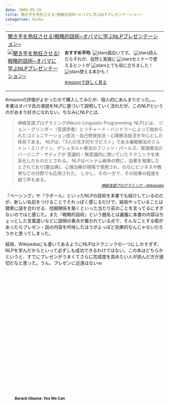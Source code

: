 ```yaml
---
date: 2009-09-20
title: 聞き手を熱狂させる!戦略的話術~オバマに学ぶNLPプレゼンテーション~
categories: books
---
```

<table border="0" cellpadding="5">
<tbody>
<tr>
<td colspan="2"><a href="http://www.amazon.co.jp/%E8%81%9E%E3%81%8D%E6%89%8B%E3%82%92%E7%86%B1%E7%8B%82%E3%81%95%E3%81%9B%E3%82%8B-%E6%88%A6%E7%95%A5%E7%9A%84%E8%A9%B1%E8%A1%93%7E%E3%82%AA%E3%83%90%E3%83%9E%E3%81%AB%E5%AD%A6%E3%81%B6NLP%E3%83%97%E3%83%AC%E3%82%BC%E3%83%B3%E3%83%86%E3%83%BC%E3%82%B7%E3%83%A7%E3%83%B3%7E-%E4%BA%8C%E9%9A%8E%E5%A0%82-%E5%BF%A0%E6%98%A5/dp/4331513858%3FSubscriptionId%3D15SMZCTB9V8NGR2TW082%26tag%3Dwarikiru-22%26linkCode%3Dxm2%26camp%3D2025%26creative%3D165953%26creativeASIN%3D4331513858" target="_blank">聞き手を熱狂させる!戦略的話術~オバマに学ぶNLPプレゼンテーション~</a><img src="http://www.assoc-amazon.jp/e/ir?t=warikiru-22&amp;l=ur2&amp;o=9" border="0" alt="" width="1" height="1" /></td>
</tr>
<tr>
<td valign="top"><a href="http://www.amazon.co.jp/%E8%81%9E%E3%81%8D%E6%89%8B%E3%82%92%E7%86%B1%E7%8B%82%E3%81%95%E3%81%9B%E3%82%8B-%E6%88%A6%E7%95%A5%E7%9A%84%E8%A9%B1%E8%A1%93%7E%E3%82%AA%E3%83%90%E3%83%9E%E3%81%AB%E5%AD%A6%E3%81%B6NLP%E3%83%97%E3%83%AC%E3%82%BC%E3%83%B3%E3%83%86%E3%83%BC%E3%82%B7%E3%83%A7%E3%83%B3%7E-%E4%BA%8C%E9%9A%8E%E5%A0%82-%E5%BF%A0%E6%98%A5/dp/4331513858%3FSubscriptionId%3D15SMZCTB9V8NGR2TW082%26tag%3Dwarikiru-22%26linkCode%3Dxm2%26camp%3D2025%26creative%3D165953%26creativeASIN%3D4331513858" target="_blank"><img src="http://ecx.images-amazon.com/images/I/51hkTG19M8L._SL160_.jpg" border="0" alt="聞き手を熱狂させる!戦略的話術~オバマに学ぶNLPプレゼンテーション~" /></a></td>
<td valign="top"><span style="font-size: 85%;"><strong>おすすめ平均</strong> <img src="http://g-images.amazon.com/images/G/01/detail/stars-5-0.gif" alt="" />
<img src="http://g-images.amazon.com/images/G/01/detail/stars-5-0.gif" alt="stars" />面白いです。
<img src="http://g-images.amazon.com/images/G/01/detail/stars-5-0.gif" alt="stars" />読んだらそれが、自然と実践に
<img src="http://g-images.amazon.com/images/G/01/detail/stars-5-0.gif" alt="stars" />セミナーで使えるヒントが
<img src="http://g-images.amazon.com/images/G/01/detail/stars-5-0.gif" alt="stars" />とても役に立ちました！
<img src="http://g-images.amazon.com/images/G/01/detail/stars-5-0.gif" alt="stars" />使える本かも！

<a href="http://www.amazon.co.jp/%E8%81%9E%E3%81%8D%E6%89%8B%E3%82%92%E7%86%B1%E7%8B%82%E3%81%95%E3%81%9B%E3%82%8B-%E6%88%A6%E7%95%A5%E7%9A%84%E8%A9%B1%E8%A1%93%7E%E3%82%AA%E3%83%90%E3%83%9E%E3%81%AB%E5%AD%A6%E3%81%B6NLP%E3%83%97%E3%83%AC%E3%82%BC%E3%83%B3%E3%83%86%E3%83%BC%E3%82%B7%E3%83%A7%E3%83%B3%7E-%E4%BA%8C%E9%9A%8E%E5%A0%82-%E5%BF%A0%E6%98%A5/dp/4331513858%3FSubscriptionId%3D15SMZCTB9V8NGR2TW082%26tag%3Dwarikiru-22%26linkCode%3Dxm2%26camp%3D2025%26creative%3D165953%26creativeASIN%3D4331513858" target="_blank">Amazonで詳しく見る</a>

</span><span style="font-size: 85%;"> </span></td>
</tr>
</tbody>
</table>
Amazonの評価がよかったので購入してみたが、個人的にあんまりだった。。。
本書はオバマ氏の演説をNLPに基づいて説明していく流れだが、このNLPというのがあまり好きになれない。ちなみにNLPとは、
<blockquote>神経言語プログラミング(Neuro-Linguistic Programming: NLP)とは、 ジョン・グリンダー（言語学者）とリチャード・バンドラーによって始められたコミュニケーション技法・自己啓発技法・心理療法技法を中心とした体系である。
NLPは、「3人の天才的セラピスト」である催眠療法のミルトン・エリクソン、ゲシュタルト療法のフリッツ・パールズ、家族療法のバージニア・サティアが 意識的・無意識的に用いていたテクニックを体系化したものだとされる。
NLPはベトナム戦争の際に、効果を発揮したとされており[要出典]、心理治療の現場で使用され、のちにビジネスや教育などの分野でも応用された。 しかし、その一方で、その効果の程度を疑う声もある。
<div style="text-align: right;"><a href="http://ja.wikipedia.org/wiki/%E7%A5%9E%E7%B5%8C%E8%A8%80%E8%AA%9E%E3%83%97%E3%83%AD%E3%82%B0%E3%83%A9%E3%83%9F%E3%83%B3%E3%82%B0"><span style="font-style: italic; font-size: 85%;">神経言語プログラミング - Wikipedia</span></a></div></blockquote>
『ペーシング』や『ラポール』といったNLPの技術を本書でも紹介しているのだが、新しい名前をつけることでそれっぽく感じるだけで、結局やっていることは聴衆に話を合わせる、信頼関係を築くといった当たり前のことを言ってるにすぎないのではと感じた。また『戦略的話術』という題名とは裏腹に本書の内容はちょっとした言葉遣いなどに説明の重点が置かれている点で、そんなことする暇があったらプレゼン・話の内容を吟味したほうがよっぽど効果的なんじゃないだろうかと思ってしまった。

結局、Wikipediaにも書いてあるようにNLPはテクニックの一つにしかすぎず、NLPを学んだからといって必ずしも成功できるわけではない。この本はどちらかというと、すでにプレゼンがうまくてさらに完成度を高めたい人が読んだ方が適切だなと思った。うん、プレゼンに近道はないｗ

<object classid="clsid:d27cdb6e-ae6d-11cf-96b8-444553540000" width="480" height="385" codebase="http://download.macromedia.com/pub/shockwave/cabs/flash/swflash.cab#version=6,0,40,0"><param name="allowFullScreen" value="true" /><param name="allowscriptaccess" value="always" /><param name="src" value="http://www.youtube.com/v/Fe751kMBwms&amp;hl=ja&amp;fs=1&amp;" /><param name="allowfullscreen" value="true" /><embed type="application/x-shockwave-flash" width="480" height="385" src="http://www.youtube.com/v/Fe751kMBwms&amp;hl=ja&amp;fs=1&amp;" allowscriptaccess="always" allowfullscreen="true"></embed></object>
<div style="font-weight: bold; font-size: 85%; margin-left: 30px;">Barack Obama: Yes We Can</div>
